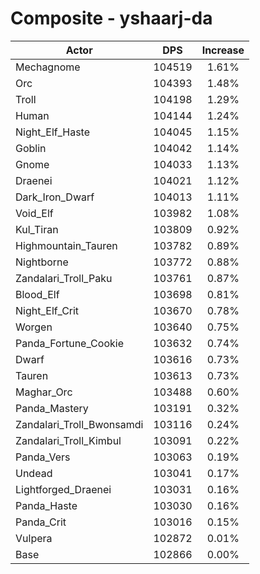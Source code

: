 # Composite - yshaarj-da
| Actor | DPS | Increase |
|---|:---:|:---:|
|Mechagnome|104519|1.61%|
|Orc|104393|1.48%|
|Troll|104198|1.29%|
|Human|104144|1.24%|
|Night_Elf_Haste|104045|1.15%|
|Goblin|104042|1.14%|
|Gnome|104033|1.13%|
|Draenei|104021|1.12%|
|Dark_Iron_Dwarf|104013|1.11%|
|Void_Elf|103982|1.08%|
|Kul_Tiran|103809|0.92%|
|Highmountain_Tauren|103782|0.89%|
|Nightborne|103772|0.88%|
|Zandalari_Troll_Paku|103761|0.87%|
|Blood_Elf|103698|0.81%|
|Night_Elf_Crit|103670|0.78%|
|Worgen|103640|0.75%|
|Panda_Fortune_Cookie|103632|0.74%|
|Dwarf|103616|0.73%|
|Tauren|103613|0.73%|
|Maghar_Orc|103488|0.60%|
|Panda_Mastery|103191|0.32%|
|Zandalari_Troll_Bwonsamdi|103116|0.24%|
|Zandalari_Troll_Kimbul|103091|0.22%|
|Panda_Vers|103063|0.19%|
|Undead|103041|0.17%|
|Lightforged_Draenei|103031|0.16%|
|Panda_Haste|103030|0.16%|
|Panda_Crit|103016|0.15%|
|Vulpera|102872|0.01%|
|Base|102866|0.00%|
